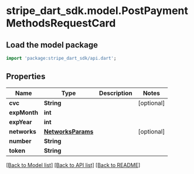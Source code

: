 # stripe_dart_sdk.model.PostPaymentMethodsRequestCard

## Load the model package
```dart
import 'package:stripe_dart_sdk/api.dart';
```

## Properties
Name | Type | Description | Notes
------------ | ------------- | ------------- | -------------
**cvc** | **String** |  | [optional] 
**expMonth** | **int** |  | 
**expYear** | **int** |  | 
**networks** | [**NetworksParams**](NetworksParams.md) |  | [optional] 
**number** | **String** |  | 
**token** | **String** |  | 

[[Back to Model list]](../README.md#documentation-for-models) [[Back to API list]](../README.md#documentation-for-api-endpoints) [[Back to README]](../README.md)


